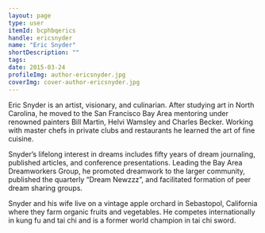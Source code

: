 ```yaml
---
layout: page
type: user
itemId: bcphbqerics
handle: ericsnyder
name: "Eric Snyder"
shortDescription: ""
tags:
date: 2015-03-24
profileImg: author-ericsnyder.jpg
coverImg: cover-author-ericsnyder.jpg
---
```


Eric Snyder is an artist, visionary, and culinarian. After studying art in North Carolina, he moved to the San Francisco Bay Area mentoring under renowned painters Bill Martin, Helvi Wamsley and Charles Becker. Working with master chefs in private clubs and restaurants he learned the art of fine cuisine.

Snyder’s lifelong interest in dreams includes fifty years of dream journaling, published articles, and conference presentations. Leading the Bay Area Dreamworkers Group, he promoted dreamwork to the larger community, published the quarterly “Dream Newzzz”, and facilitated formation of peer dream sharing groups. 

Snyder and his wife live on a vintage apple orchard in Sebastopol, California where they farm organic fruits and vegetables. He competes internationally in kung fu and tai chi and is a former world champion in tai chi sword.